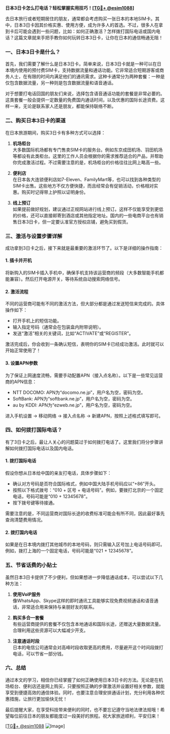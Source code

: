 **日本3日卡怎么打电话？轻松掌握实用技巧！[[TG💪+ @esim1088](https://t.me/s/esim1088)]**

去日本旅行或者短期居住的朋友，通常都会考虑购买一张日本的本地SIM卡。其中，日本3日卡因其价格实惠、使用方便，成为许多人的首选。不过，很多人在拿到卡后可能会遇到一些问题，比如：如何正确激活？怎样拨打国际电话或国内电话？这篇文章就来手把手教你如何玩转日本3日卡，让你在日本的通信畅通无阻！

### 一、日本3日卡是什么？

首先，我们需要了解什么是日本3日卡。简单来说，日本3日卡就是一种可以在日本境内使用的预付费SIM卡，支持数据流量和通话功能。它非常适合短期游客或商务人士，在有限的时间内满足他们的通讯需求。这种卡通常分为两种套餐：一种是仅包含数据流量，另一种则是包含数据流量和语音通话。

对于想要打电话回国的朋友们来说，选择包含语音通话功能的套餐是非常必要的。这类套餐一般会提供一定数量的免费国内通话时间，以及优惠的国际长途资费。这样一来，无论是联系家人还是朋友，都能保持联络不断。

### 二、购买日本3日卡的渠道

在日本旅游期间，购买3日卡有多种方式可以选择：

1. **机场柜台**  
   大多数国际机场都有专门售卖SIM卡的服务台。例如东京成田机场、羽田机场等都设有此类柜台。这里的工作人员会根据你的需求推荐适合的产品，并帮助你完成激活过程。不过需要注意的是，机场柜台的价格往往比网上略高一些。

2. **便利店**  
   在日本各大连锁便利店如7-Eleven、FamilyMart等，也可以找到各种类型的SIM卡出售。这些地方不仅方便快捷，而且经常会有促销活动，价格相对实惠。购买时记得带上护照以证明身份。

3. **线上预订**  
   如果提前做好规划，建议通过正规网站进行线上预订。这样不仅能享受到更低的价格，还可以直接邮寄到酒店或其他指定地址。国内的一些电商平台也有销售日本3日卡，但一定要认准官方授权店铺，避免买到假货。

### 三、激活与设置步骤详解

成功拿到3日卡之后，接下来就是最重要的激活环节了。以下是详细的操作指南：

#### 1. 插卡并开机  
将新购入的SIM卡插入手机中，确保手机支持该运营商的频段（大多数智能手机都能兼容）。然后打开电源开关，等待系统自动搜索网络信号。

#### 2. 激活流程  
不同的运营商可能有不同的激活方法，但大部分都是通过发送短信来完成的。具体操作如下：
- 打开手机上的短信功能。
- 输入指定号码（通常会在包装盒内附带说明）。
- 发送“激活”相关的关键词，比如“ACTIVATE”或“REGISTER”。

激活完成后，你会收到一条确认短信，表明你的SIM卡已经成功激活。此时就可以开始正常使用了！

#### 3. 设置APN参数  
为了保证上网速度流畅，需要手动配置APN（接入点名称）。以下是一些常见运营商的APN信息：
- NTT DOCOMO: APN为“docomo.ne.jp”，用户名为空，密码为空。
- SoftBank: APN为“softbank.ne.jp”，用户名为空，密码为空。
- au by KDDI: APN为“ezweb.ne.jp”，用户名为空，密码为空。

进入手机设置 -> 移动网络 -> 接入点名称 -> 新建APN，按照上述格式填写即可。

### 四、如何拨打国际电话？

有了3日卡之后，最让人关心的问题莫过于如何拨打电话了。这里我们将分步骤讲解如何拨打国际电话以及国内电话。

#### 1. 拨打国际电话  
假设你想从日本给中国的亲友打电话，具体步骤如下：
- 确认对方号码是否符合国际格式，例如中国大陆手机号码应以“+86”开头。
- 按照以下格式拨号：“010 + 区号 + 电话号码”。例如，要拨打北京的一个固定电话，号码可能是“010 + 12345678”。
- 按下拨号键等待接通。

需要注意的是，不同运营商对国际长途的收费标准可能会有所不同，因此最好事先查询清楚费用情况。

#### 2. 拨打国内电话  
如果是在日本境内拨打其他城市的本地号码，则只需输入区号加上电话号码即可。例如，拨打上海的一个固定电话，号码可能是“021 + 12345678”。

### 五、节省话费的小贴士

虽然日本3日卡提供了不少便利，但如果想进一步降低通话成本，可以尝试以下几种方法：

1. **使用VoIP服务**  
   像WhatsApp、Skype这样的即时通讯工具能够实现免费视频通话和语音通话，非常适合用来保持与亲朋好友的联系。

2. **购买多合一套餐**  
   有些运营商提供的套餐不仅包含本地通话和国际长途，还赠送大量数据流量。合理利用这些资源可以大幅减少开支。

3. **注意通话时段**  
   日本的电信公司通常会对高峰时段收取更高的费用，尽量避开这个时间段拨打电话，可以节省一部分钱。

### 六、总结

通过本文的学习，相信你已经掌握了如何正确使用日本3日卡的方法。无论是在机场柜台、便利店还是网上购买，只要按照正确的步骤激活并设置好相关参数，就能享受到便捷高效的通信体验。同时，也要注意合理安排通话计划，充分利用各种优惠措施，让旅行更加愉快无忧！

最后提醒大家，在享受科技带来便利的同时，也不要忘记遵守当地法律法规哦！希望每位前往日本的朋友都能度过一段美好的旅程。祝大家旅途顺利，平安归来！

[[TG💪+ @esim1088](https://t.me/s/esim1088) ![Image](https://i.postimg.cc/4NQfJmqS/Snipaste-2025-05-13-00-14-12.png)]